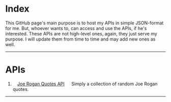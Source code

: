 # Index

This GitHub page's main purpose is to host my APIs in simple JSON-format for me. But, whoever wants to, can access and use the APIs, if he's interested. These APIs are not high-level ones, again, they just serve my purpose. I will update them from time to time and may add new ones as well.

---
# APIs

1. &emsp;[Joe Rogan Quotes API](https://harapi37.github.io/apis/jr_api.json)
&emsp;   Simply a collection of random Joe Rogan quotes.

---
